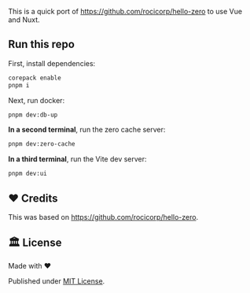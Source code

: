 This is a quick port of https://github.com/rocicorp/hello-zero to use Vue and Nuxt.

## Run this repo

First, install dependencies:

```sh
corepack enable
pnpm i
```

Next, run docker:

```sh
pnpm dev:db-up
```

**In a second terminal**, run the zero cache server:

```sh
pnpm dev:zero-cache
```

**In a third terminal**, run the Vite dev server:

```sh
pnpm dev:ui
```

## ❤️ Credits

This was based on https://github.com/rocicorp/hello-zero.

## 🏛️ License

Made with ❤️

Published under [MIT License](../LICENCE).
